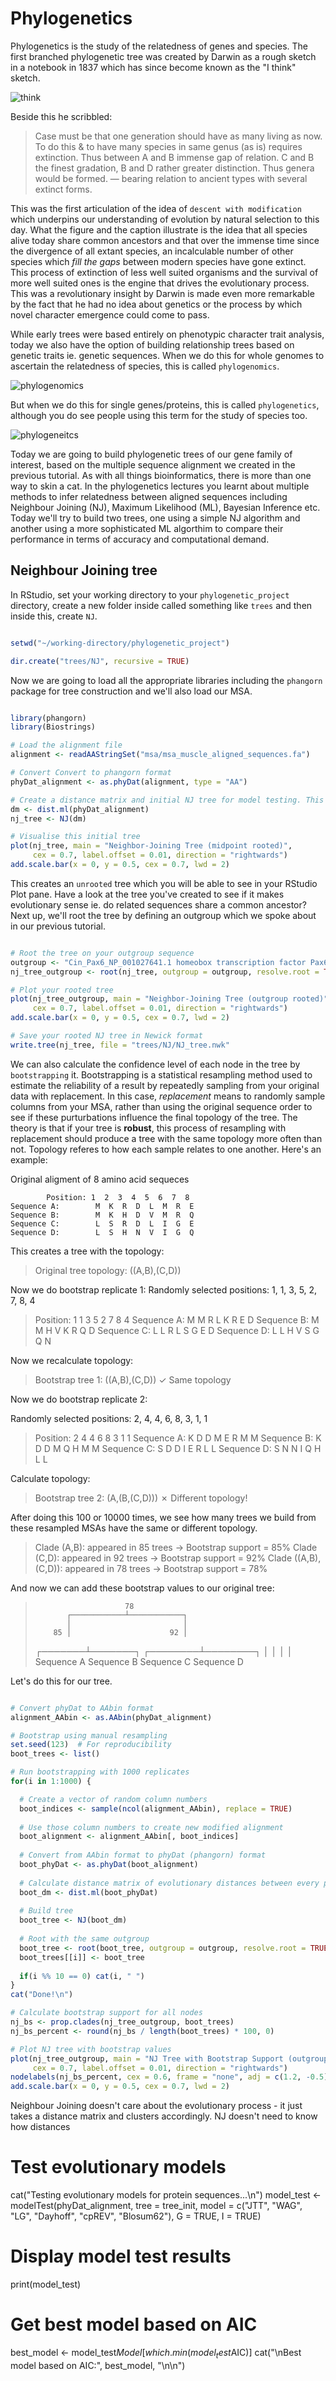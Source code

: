 # Phylogenetics

Phylogenetics is the study of the relatedness of genes and species. The first branched phylogenetic tree was created by Darwin as a rough sketch in a notebook in 1837 which has since become known as the "I think" sketch.

![think](images/think.jpg)

Beside this he scribbled:

>Case must be that one generation should have as many living as now.
>To do this & to have many species in same genus (as is) requires extinction.
>Thus between A and B immense gap of relation.
>C and B the finest gradation, B and D rather greater distinction.
>Thus genera would be formed. — bearing relation to ancient types with several extinct forms.

This was the first articulation of the idea of `descent with modification` which underpins our understanding of evolution by natural selection to this day. What the figure and the caption illustrate is the idea that all species alive today share common ancestors and that over the immense time since the divergence of all extant species, an incalculable number of other species which *fill the gaps* between modern species have gone extinct. This process of extinction of less well suited organisms and the survival of more well suited ones is the engine that drives the evolutionary process. This was a revolutionary insight by Darwin is made even more remarkable by the fact that he had no idea about genetics or the process by which novel character emergence could come to pass.

While early trees were based entirely on phenotypic character trait analysis, today we also have the option of building relationship trees based on genetic traits ie. genetic sequences. When we do this for whole genomes to ascertain the relatedness of species, this is called `phylogenomics`.

![phylogenomics](images/phylogenomics.png)

But when we do this for single genes/proteins, this is called `phylogenetics`, although you do see people using this term for the study of species too.

![phylogeneitcs](images/phylogenetics.png)

Today we are going to build phylogenetic trees of our gene family of interest, based on the multiple sequence alignment we created in the previous tutorial. As with all things bioinformatics, there is more than one way to skin a cat. In the phylogenetics lectures you learnt about multiple methods to infer relatedness between aligned sequences including Neighbour Joining (NJ), Maximum Likelihood (ML), Bayesian Inference etc. Today we'll try to build two trees, one using a simple NJ algorithm and another using a more sophisticated ML algorthim to compare their performance in terms of accuracy and computational demand.


## Neighbour Joining tree

In RStudio, set your working directory to your `phylogenetic_project` directory, create a new folder inside called something like `trees` and then inside this, create `NJ`.

```R

setwd("~/working-directory/phylogenetic_project")

dir.create("trees/NJ", recursive = TRUE)

```

Now we are going to load all the appropriate libraries including the `phangorn` package for tree construction and we'll also load our MSA.

```R

library(phangorn)
library(Biostrings)

# Load the alignment file
alignment <- readAAStringSet("msa/msa_muscle_aligned_sequences.fa")

# Convert Convert to phangorn format
phyDat_alignment <- as.phyDat(alignment, type = "AA")

# Create a distance matrix and initial NJ tree for model testing. This calculates the maximum likelihood distances between all pairs of sequences in your alignment, which is the expected number of amino acid substitutions per site.
dm <- dist.ml(phyDat_alignment)
nj_tree <- NJ(dm)

# Visualise this initial tree
plot(nj_tree, main = "Neighbor-Joining Tree (midpoint rooted)", 
     cex = 0.7, label.offset = 0.01, direction = "rightwards")
add.scale.bar(x = 0, y = 0.5, cex = 0.7, lwd = 2)

```

This creates an `unrooted` tree which you will be able to see in your RStudio Plot pane. Have a look at the tree you've created to see if it makes evolutionary sense ie. do related sequences share a common ancestor? Next up, we'll root the tree by defining an outgroup which we spoke about in our previous tutorial. 

```R

# Root the tree on your outgroup sequence
outgroup <- "Cin_Pax6_NP_001027641.1 homeobox transcription factor Pax6 [Ciona intestinalis]"
nj_tree_outgroup <- root(nj_tree, outgroup = outgroup, resolve.root = TRUE)

# Plot your rooted tree
plot(nj_tree_outgroup, main = "Neighbor-Joining Tree (outgroup rooted)", 
     cex = 0.7, label.offset = 0.01, direction = "rightwards")
add.scale.bar(x = 0, y = 0.5, cex = 0.7, lwd = 2)

# Save your rooted NJ tree in Newick format
write.tree(nj_tree, file = "trees/NJ/NJ_tree.nwk"

```

We can also calculate the confidence level of each node in the tree by `bootstrapping` it. Bootstrapping is a statistical resampling method used to estimate the reliability of a result by repeatedly sampling from your original data with replacement. In this case, *replacement* means to randomly sample columns from your MSA, rather than using the original sequence order to see if these purturbations influence the final topology of the tree. The theory is that if your tree is **robust**, this process of resampling with replacement should produce a tree with the same topology more often than not. Topology referes to how each sample relates to one another. Here's an example:

Original aligment of 8 amino acid sequeces
```text
        Position: 1  2  3  4  5  6  7  8
Sequence A:        M  K  R  D  L  M  R  E
Sequence B:        M  K  H  D  V  M  R  Q
Sequence C:        L  S  R  D  L  I  G  E
Sequence D:        L  S  H  N  V  I  G  Q
```

This creates a tree with the topology:

>Original tree topology: ((A,B),(C,D))

Now we do bootstrap replicate 1:
Randomly selected positions: 1, 1, 3, 5, 2, 7, 8, 4
>Position:         1  1  3  5  2  7  8  4
>Sequence A:        M  M  R  L  K  R  E  D
>Sequence B:        M  M  H  V  K  R  Q  D
>Sequence C:        L  L  R  L  S  G  E  D
>Sequence D:        L  L  H  V  S  G  Q  N

Now we recalculate topology:

>Bootstrap tree 1: ((A,B),(C,D)) ✓ Same topology

Now we do bootstrap replicate 2:

Randomly selected positions: 2, 4, 4, 6, 8, 3, 1, 1
>Position:         2  4  4  6  8  3  1  1
>Sequence A:        K  D  D  M  E  R  M  M
>Sequence B:        K  D  D  M  Q  H  M  M
>Sequence C:        S  D  D  I  E  R  L  L
>Sequence D:        S  N  N  I  Q  H  L  L

Calculate topology:

>Bootstrap tree 2: (A,(B,(C,D))) ✗ Different topology!

After doing this 100 or 10000 times, we see how many trees we build from these resampled MSAs have the same or different topology.

>Clade (A,B):    appeared in 85 trees → Bootstrap support = 85%
>Clade (C,D):    appeared in 92 trees → Bootstrap support = 92%
>Clade ((A,B),(C,D)): appeared in 78 trees → Bootstrap support = 78%

And now we can add these bootstrap values to our original tree:

>                         78
>            ┌────────────┴────────────┐
>            │                         │
>         85 │                      92 │
>    ┌───────┴───────┐        ┌────────┴────────┐
>    │               │        │                 │
>Sequence A       Sequence B   Sequence C     Sequence D

Let's do this for our tree.

```R

# Convert phyDat to AAbin format
alignment_AAbin <- as.AAbin(phyDat_alignment)

# Bootstrap using manual resampling
set.seed(123)  # For reproducibility
boot_trees <- list()

# Run bootstrapping with 1000 replicates
for(i in 1:1000) {

  # Create a vector of random column numbers
  boot_indices <- sample(ncol(alignment_AAbin), replace = TRUE)
  
  # Use those column numbers to create new modified alignment
  boot_alignment <- alignment_AAbin[, boot_indices]
  
  # Convert from AAbin format to phyDat (phangorn) format
  boot_phyDat <- as.phyDat(boot_alignment)
  
  # Calculate distance matrix of evolutionary distances between every pair of sequences
  boot_dm <- dist.ml(boot_phyDat)
  
  # Build tree
  boot_tree <- NJ(boot_dm)
  
  # Root with the same outgroup
  boot_tree <- root(boot_tree, outgroup = outgroup, resolve.root = TRUE)
  boot_trees[[i]] <- boot_tree
  
  if(i %% 10 == 0) cat(i, " ")
}
cat("Done!\n")

# Calculate bootstrap support for all nodes
nj_bs <- prop.clades(nj_tree_outgroup, boot_trees)
nj_bs_percent <- round(nj_bs / length(boot_trees) * 100, 0)

# Plot NJ tree with bootstrap values
plot(nj_tree_outgroup, main = "NJ Tree with Bootstrap Support (outgroup rooted)", 
     cex = 0.7, label.offset = 0.01, direction = "rightwards")
nodelabels(nj_bs_percent, cex = 0.6, frame = "none", adj = c(1.2, -0.5))
add.scale.bar(x = 0, y = 0.5, cex = 0.7, lwd = 2)

```

Neighbour Joining doesn't care about the evolutionary process - it just takes a distance matrix and clusters accordingly. NJ doesn't need to know how distances 



# Test evolutionary models
cat("Testing evolutionary models for protein sequences...\n")
model_test <- modelTest(phyDat_alignment, tree = tree_init, 
                        model = c("JTT", "WAG", "LG", "Dayhoff", "cpREV", "Blosum62"),
                        G = TRUE, I = TRUE)

# Display model test results
print(model_test)

# Get best model based on AIC
best_model <- model_test$Model[which.min(model_test$AIC)]
cat("\nBest model based on AIC:", best_model, "\n\n")
